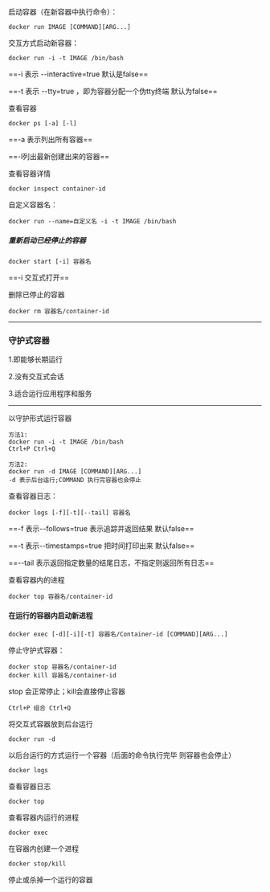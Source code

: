 启动容器（在新容器中执行命令）：

```shell
docker run IMAGE [COMMAND][ARG...]
```



交互方式启动新容器：

```shell
docker run -i -t IMAGE /bin/bash
```

==-i 表示 --interactive=true  默认是false==

==-t  表示 --tty=true ，即为容器分配一个伪tty终端  默认为false==



查看容器

```shell
docker ps [-a] [-l]
```

==-a 表示列出所有容器==

==-l列出最新创建出来的容器==



查看容器详情

```shell
docker inspect container-id
```



自定义容器名：

```shell
docker run --name=自定义名 -i -t IMAGE /bin/bash
```



##### 重新启动已经停止的容器

```shell
docker start [-i] 容器名
```

==-i 交互式打开==



删除已停止的容器

```shell
docker rm 容器名/container-id
```



---

### 守护式容器

1.即能够长期运行

2.没有交互式会话

3.适合运行应用程序和服务

---

以守护形式运行容器

```shell
方法1:
docker run -i -t IMAGE /bin/bash
Ctrl+P Ctrl+Q

方法2:
docker run -d IMAGE [COMMAND][ARG...]
-d 表示后台运行;COMMAND 执行完容器也会停止
```



查看容器日志：

```shell
docker logs [-f][-t][--tail] 容器名
```

==-f 表示--follows=true 表示追踪并返回结果  默认false==

==-t 表示--timestamps=true 把时间打印出来  默认false==

==--tail 表示返回指定数量的结尾日志，不指定则返回所有日志== 



查看容器内的进程

```shell
docker top 容器名/container-id
```



#### 在运行的容器内启动新进程

```shell
docker exec [-d][-i][-t] 容器名/Container-id [COMMAND][ARG...]
```



停止守护式容器：

```shell
docker stop 容器名/container-id
docker kill 容器名/container-id
```

stop 会正常停止；kill会直接停止容器



```shell
Ctrl+P 组合 Ctrl+Q
```

将交互式容器放到后台运行



```shell
docker run -d
```

以后台运行的方式运行一个容器（后面的命令执行完毕 则容器也会停止）



```shell
docker logs
```

查看容器日志



```shell
docker top
```

查看容器内运行的进程



```shell
docker exec
```

在容器内创建一个进程



```shell
docker stop/kill
```

停止或杀掉一个运行的容器

